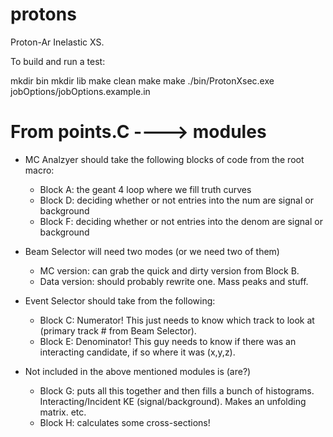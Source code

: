 # protons
Proton-Ar Inelastic XS.

To build and run a test:

mkdir bin
mkdir lib
make clean
make
make
./bin/ProtonXsec.exe jobOptions/jobOptions.example.in


# From points.C ----> modules

* MC Analzyer should take the following blocks of code from the root macro:
	* Block A: the geant 4 loop where we fill truth curves
	* Block D: deciding whether or not entries into the num are signal or background
	* Block F: deciding whether or not entries into the denom are signal or background

* Beam Selector will need two modes (or we need two of them)
	* MC version: can grab the quick and dirty version from Block B.
	* Data version: should probably rewrite one. Mass peaks and stuff.

* Event Selector should take from the following:
	* Block C: Numerator! This just needs to know which track to look at (primary track # from Beam Selector).
	* Block E: Denominator! This guy needs to know if there was an interacting candidate, if so where it was (x,y,z).

* Not included in the above mentioned modules is (are?)
	* Block G: puts all this together and then fills a bunch of histograms. Interacting/Incident KE (signal/background). Makes an unfolding matrix. etc.
	* Block H: calculates some cross-sections!

